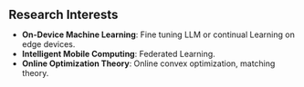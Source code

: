 <h2 id="research" style="margin: 5px 0px 5px;">Research Interests</h2>

- **On-Device Machine Learning**: Fine tuning LLM or continual Learning on edge devices.
- **Intelligent Mobile Computing**: Federated Learning.
- **Online Optimization Theory**: Online convex optimization, matching theory.
